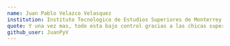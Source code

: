 ```yaml
---
name: Juan Pablo Velazco Velasquez
institution: Instituto Tecnologico de Estudios Superiores de Monterrey
quote: Y una vez mas, todo esta bajo control gracias a las chicas superpoderosas. Se acabo!
github_user: JuanPyV
---
```

